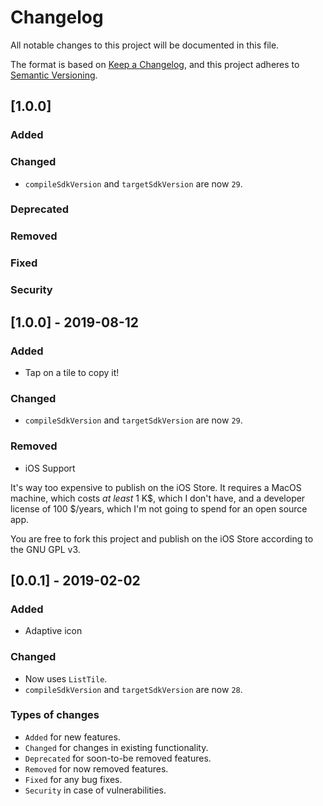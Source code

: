 # Changelog

All notable changes to this project will be documented in this file.

The format is based on [Keep a Changelog](https://keepachangelog.com/), and this project adheres to [Semantic Versioning](https://semver.org/).

## [1.0.0]

### Added

### Changed

* `compileSdkVersion` and `targetSdkVersion` are now `29`.

### Deprecated

### Removed

### Fixed

### Security

## [1.0.0] - 2019-08-12

### Added

* Tap on a tile to copy it!

### Changed

* `compileSdkVersion` and `targetSdkVersion` are now `29`.

### Removed

* iOS Support

It's way too expensive to publish on the iOS Store. It requires a MacOS machine, which costs *at least* 1 K$, which I don't have, and a developer license of 100 $/years, which I'm not going to spend for an open source app.

You are free to fork this project and publish on the iOS Store according to the GNU GPL v3.

## [0.0.1] - 2019-02-02

### Added

* Adaptive icon

### Changed

* Now uses `ListTile`.
* `compileSdkVersion` and `targetSdkVersion` are now `28`.

### Types of changes

* `Added` for new features.
* `Changed` for changes in existing functionality.
* `Deprecated` for soon-to-be removed features.
* `Removed` for now removed features.
* `Fixed` for any bug fixes.
* `Security` in case of vulnerabilities.
